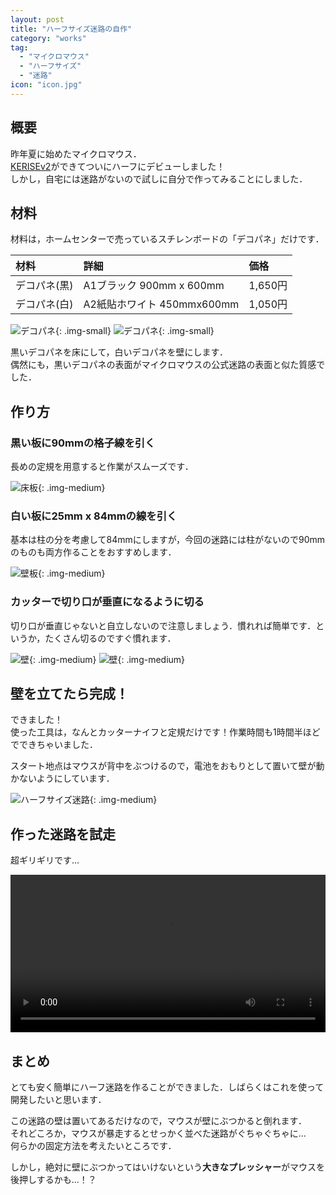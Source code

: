 ```yaml
---
layout: post
title: "ハーフサイズ迷路の自作"
category: "works"
tag:
  - "マイクロマウス"
  - "ハーフサイズ"
  - "迷路"
icon: "icon.jpg"
---
```


## 概要

昨年夏に始めたマイクロマウス．  
[KERISEv2](/tags/#tag-index-KERISEv2)ができてついにハーフにデビューしました！  
しかし，自宅には迷路がないので試しに自分で作ってみることにしました．

<!--more-->

## 材料

材料は，ホームセンターで売っているスチレンボードの「デコパネ」だけです．

|材料|詳細|価格|
|:--|:--|:--|
|デコパネ(黒)|A1ブラック 900mm x 600mm|1,650円|
|デコパネ(白)|A2紙貼ホワイト 450mmx600mm|1,050円|

![デコパネ](decopane-color.jpg){: .img-small} ![デコパネ](decopane.jpg){: .img-small}

黒いデコパネを床にして，白いデコパネを壁にします．  
偶然にも，黒いデコパネの表面がマイクロマウスの公式迷路の表面と似た質感でした．

## 作り方

### 黒い板に90mmの格子線を引く

長めの定規を用意すると作業がスムーズです．

![床板](board.jpg){: .img-medium}

### 白い板に25mm x 84mmの線を引く

基本は柱の分を考慮して84mmにしますが，今回の迷路には柱がないので90mmのものも両方作ることをおすすめします．

![壁板](wall-board.jpg){: .img-medium}

### カッターで切り口が垂直になるように切る

切り口が垂直じゃないと自立しないので注意しましょう．慣れれば簡単です．というか，たくさん切るのですぐ慣れます．

![壁](wall-slice.jpg){: .img-medium}
![壁](wall-cut.jpg){: .img-medium}

## 壁を立てたら完成！

できました！  
使った工具は，なんとカッターナイフと定規だけです！作業時間も1時間半ほどでできちゃいました．

スタート地点はマウスが背中をぶつけるので，電池をおもりとして置いて壁が動かないようにしています．

![ハーフサイズ迷路](half-maze.jpg){: .img-medium}

## 作った迷路を試走

超ギリギリです...

<div class="video"><video src="mouse.mp4" width="100%" controls loop preload="metadata"></video></div>
<!--
<div class="video"><iframe width="90%" height="360" src="https://www.youtube.com/embed/GzYtAqqqN-g" frameborder="0" allowfullscreen></iframe></div>
-->

## まとめ

とても安く簡単にハーフ迷路を作ることができました．しばらくはこれを使って開発したいと思います．

この迷路の壁は置いてあるだけなので，マウスが壁にぶつかると倒れます．  
それどころか，マウスが暴走するとせっかく並べた迷路がぐちゃぐちゃに...  
何らかの固定方法を考えたいところです．

しかし，絶対に壁にぶつかってはいけないという**大きなプレッシャー**がマウスを後押しするかも...！？

